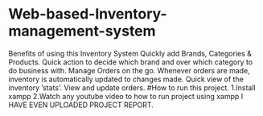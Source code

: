 # Web-based-Inventory-management-system
Benefits of using this Inventory System
Quickly add Brands, Categories & Products.
Quick action to decide which brand and over which category to do business with.
Manage Orders on the go. Whenever orders are made, inventory is automatically updated to changes made.
Quick view of the inventory ’stats’.
View and update orders.
#How to run this project.
1.Install xampp
2.Watch any youtube video to how to run project using xampp
I HAVE EVEN UPLOADED PROJECT REPORT.
